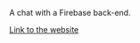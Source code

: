 A chat with a Firebase back-end.

[Link to the website](https://firebase-chat-zestums-projects.vercel.app/)
